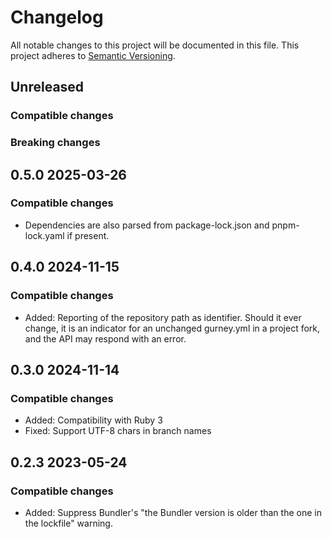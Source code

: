 # Changelog

All notable changes to this project will be documented in this file.
This project adheres to [Semantic Versioning](http://semver.org/spec/v2.0.0.html).

## Unreleased

### Compatible changes

### Breaking changes


## 0.5.0 2025-03-26

### Compatible changes
* Dependencies are also parsed from package-lock.json and pnpm-lock.yaml if present.


## 0.4.0 2024-11-15

### Compatible changes
* Added: Reporting of the repository path as identifier. Should it ever change,
  it is an indicator for an unchanged gurney.yml in a project fork, and the 
  API may respond with an error.


## 0.3.0 2024-11-14

### Compatible changes
* Added: Compatibility with Ruby 3
* Fixed: Support UTF-8 chars in branch names


## 0.2.3 2023-05-24

### Compatible changes
* Added: Suppress Bundler's "the Bundler version is older than the one in the lockfile" warning.
